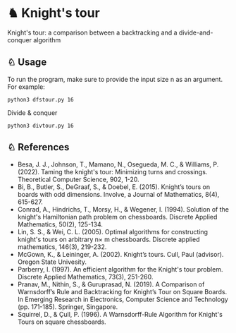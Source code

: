 # ♞ Knight's tour

Knight's tour: a comparison between a backtracking and a divide-and-conquer algorithm


## ♘ Usage

To run the program, make sure to provide the input size n as an argument. For example:

```
python3 dfstour.py 16
```

Divide & conquer

```
python3 divtour.py 16
```




## ♘ References  

- Besa, J. J., Johnson, T., Mamano, N., Osegueda, M. C., & Williams, P. (2022). Taming the knight's tour: Minimizing turns and crossings. Theoretical Computer Science, 902, 1-20.
- Bi, B., Butler, S., DeGraaf, S., & Doebel, E. (2015). Knight’s tours on boards with odd dimensions. Involve, a Journal of Mathematics, 8(4), 615-627.
- Conrad, A., Hindrichs, T., Morsy, H., & Wegener, I. (1994). Solution of the knight's Hamiltonian path problem on chessboards. Discrete Applied Mathematics, 50(2), 125-134.
- Lin, S. S., & Wei, C. L. (2005). Optimal algorithms for constructing knight's tours on arbitrary n× m chessboards. Discrete applied mathematics, 146(3), 219-232.
- McGown, K., & Leininger, A. (2002). Knight’s tours. Cull, Paul (advisor). Oregon State Univesity.
- Parberry, I. (1997). An efficient algorithm for the Knight's tour problem. Discrete Applied Mathematics, 73(3), 251-260.
- Pranav, M., Nithin, S., & Guruprasad, N. (2019). A Comparison of Warnsdorff’s Rule and Backtracking for Knight’s Tour on Square Boards. In Emerging Research in Electronics, Computer Science and Technology (pp. 171-185). Springer, Singapore.
- Squirrel, D., & Çull, P. (1996). A Warnsdorff-Rule Algorithm for Knight's Tours on square chessboards.

